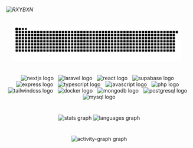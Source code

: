 
<div align="center">
<img align="left" height="160" src="https://camo.githubusercontent.com/8c543a24600564e852502fa52513da92c8e09c29840a24ad6e2b9b302f02e9aa/68747470733a2f2f757466732e696f2f662f39663561353937362d326665652d346230612d396362382d6534646238393964663763622d3169386b332e6a7067"  />

<div align="left">
<h6 align="left">RXYBXN</h6>

<img src="https://raw.githubusercontent.com/ravendelarama/ravendelarama/output/snake.svg" alt="Snake animation" height="100" />
</div>
</div>


<br />
<br />
<div align="center">
  <img src="https://cdn.jsdelivr.net/gh/devicons/devicon/icons/nextjs/nextjs-original.svg" height="40" alt="nextjs logo"  />
  <img width="5" />
  <img src="https://cdn.simpleicons.org/laravel/FF2D20" height="40" alt="laravel logo"  />
  <img width="5" />
  <img src="https://cdn.simpleicons.org/react/61DAFB" height="40" alt="react logo"  />
  <img width="5" />
  <img src="https://skillicons.dev/icons?i=supabase" height="40" alt="supabase logo"  />
  <img width="5" />
  <img src="https://skillicons.dev/icons?i=express" height="40" alt="express logo"  />
  <img width="5" />
  <img src="https://skillicons.dev/icons?i=ts" height="40" alt="typescript logo"  />
  <img width="5" />
  <img src="https://skillicons.dev/icons?i=js" height="40" alt="javascript logo"  />
  <img width="5" />
  <img src="https://cdn.simpleicons.org/php/777BB4" height="40" alt="php logo"  />
  <img width="5" />
  <img src="https://cdn.simpleicons.org/tailwindcss/06B6D4" height="40" alt="tailwindcss logo"  />
  <img width="5" />
  <img src="https://cdn.simpleicons.org/docker/2496ED" height="40" alt="docker logo"  />
  <img width="5" />
  <img src="https://cdn.simpleicons.org/mongodb/47A248" height="40" alt="mongodb logo"  />
  <img width="5" />
  <img src="https://skillicons.dev/icons?i=postgres" height="40" alt="postgresql logo"  />
  <img width="5" />
  <img src="https://skillicons.dev/icons?i=mysql" height="40" alt="mysql logo"  />
</div>

###

<br clear="both">

<div align="center">
  <img src="https://github-readme-stats.vercel.app/api?username=ravendelarama&hide_title=false&hide_rank=false&show_icons=true&include_all_commits=true&count_private=true&disable_animations=false&theme=github_dark&locale=en&hide_border=false&order=1" height="120" alt="stats graph"  />
  <img src="https://github-readme-stats.vercel.app/api/top-langs?username=ravendelarama&locale=en&hide_title=false&layout=compact&card_width=320&langs_count=5&theme=github_dark&hide_border=false&order=2" height="120" alt="languages graph"  />
</div>

###

<br clear="both">

<div align="center">
  <img src="https://github-readme-activity-graph.vercel.app/graph?username=ravendelarama&radius=16&theme=github-dark&area=true&order=5&hide_title=false&hide_border=false" height="300" alt="activity-graph graph"  />
</div>

###
